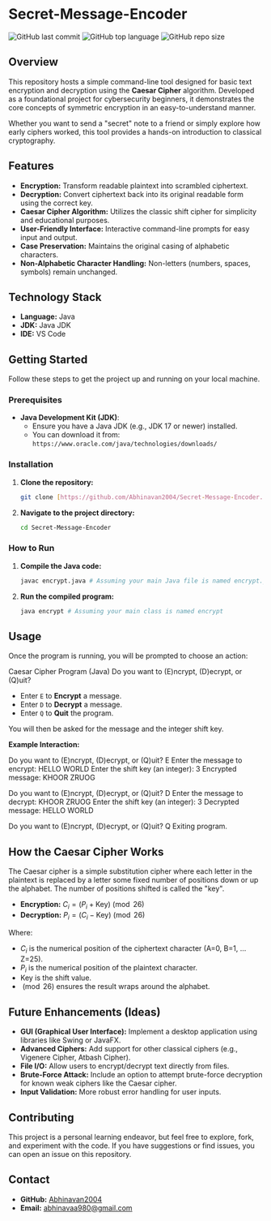 # Secret-Message-Encoder

![GitHub last commit](https://img.shields.io/github/last-commit/Abhinavan2004/Secret-Message-Encoder)
![GitHub top language](https://img.shields.io/github/languages/top/Abhinavan2004/Secret-Message-Encoder)
![GitHub repo size](https://img.shields.io/github/repo-size/Abhinavan2004/Secret-Message-Encoder)

## Overview

This repository hosts a simple command-line tool designed for basic text encryption and decryption using the **Caesar Cipher** algorithm. Developed as a foundational project for cybersecurity beginners, it demonstrates the core concepts of symmetric encryption in an easy-to-understand manner.

Whether you want to send a "secret" note to a friend or simply explore how early ciphers worked, this tool provides a hands-on introduction to classical cryptography.

## Features

* **Encryption:** Transform readable plaintext into scrambled ciphertext.
* **Decryption:** Convert ciphertext back into its original readable form using the correct key.
* **Caesar Cipher Algorithm:** Utilizes the classic shift cipher for simplicity and educational purposes.
* **User-Friendly Interface:** Interactive command-line prompts for easy input and output.
* **Case Preservation:** Maintains the original casing of alphabetic characters.
* **Non-Alphabetic Character Handling:** Non-letters (numbers, spaces, symbols) remain unchanged.
## Technology Stack

* **Language:** Java
* **JDK:** Java JDK 
* **IDE:** VS Code

## Getting Started

Follow these steps to get the project up and running on your local machine.

### Prerequisites

* **Java Development Kit (JDK)**:
    * Ensure you have a Java JDK (e.g., JDK 17 or newer) installed.
    * You can download it from: `https://www.oracle.com/java/technologies/downloads/`

### Installation

1.  **Clone the repository:**
    ```bash
    git clone [https://github.com/Abhinavan2004/Secret-Message-Encoder.git](https://github.com/Abhinavan2004/Secret-Message-Encoder.git)
    ```
2.  **Navigate to the project directory:**
    ```bash
    cd Secret-Message-Encoder
    ```

### How to Run

1.  **Compile the Java code:**
    ```bash
    javac encrypt.java # Assuming your main Java file is named encrypt.java
    ```
2.  **Run the compiled program:**
    ```bash
    java encrypt # Assuming your main class is named encrypt
    ```

## Usage

Once the program is running, you will be prompted to choose an action:

Caesar Cipher Program (Java)
Do you want to (E)ncrypt, (D)ecrypt, or (Q)uit?


* Enter `E` to **Encrypt** a message.
* Enter `D` to **Decrypt** a message.
* Enter `Q` to **Quit** the program.

You will then be asked for the message and the integer shift key.

**Example Interaction:**

Do you want to (E)ncrypt, (D)ecrypt, or (Q)uit? E
Enter the message to encrypt: HELLO WORLD
Enter the shift key (an integer): 3
Encrypted message: KHOOR ZRUOG

Do you want to (E)ncrypt, (D)ecrypt, or (Q)uit? D
Enter the message to decrypt: KHOOR ZRUOG
Enter the shift key (an integer): 3
Decrypted message: HELLO WORLD

Do you want to (E)ncrypt, (D)ecrypt, or (Q)uit? Q
Exiting program.


## How the Caesar Cipher Works

The Caesar cipher is a simple substitution cipher where each letter in the plaintext is replaced by a letter some fixed number of positions down or up the alphabet. The number of positions shifted is called the "key".

* **Encryption:** $C_i = (P_i + \text{Key}) \pmod{26}$
* **Decryption:** $P_i = (C_i - \text{Key}) \pmod{26}$

Where:
* $C_i$ is the numerical position of the ciphertext character (A=0, B=1, ... Z=25).
* $P_i$ is the numerical position of the plaintext character.
* $\text{Key}$ is the shift value.
* $\pmod{26}$ ensures the result wraps around the alphabet.

## Future Enhancements (Ideas)

* **GUI (Graphical User Interface):** Implement a desktop application using libraries like Swing or JavaFX.
* **Advanced Ciphers:** Add support for other classical ciphers (e.g., Vigenere Cipher, Atbash Cipher).
* **File I/O:** Allow users to encrypt/decrypt text directly from files.
* **Brute-Force Attack:** Include an option to attempt brute-force decryption for known weak ciphers like the Caesar cipher.
* **Input Validation:** More robust error handling for user inputs.

## Contributing

This project is a personal learning endeavor, but feel free to explore, fork, and experiment with the code. If you have suggestions or find issues, you can open an issue on this repository.


## Contact

* **GitHub:** [Abhinavan2004](https://github.com/Abhinavan2004)
* **Email:** abhinavaa980@gmail.com